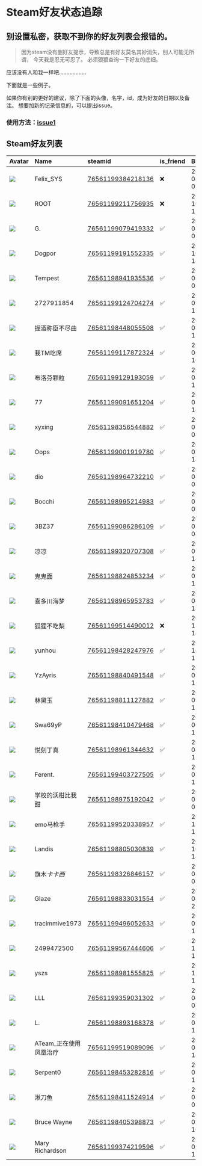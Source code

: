 # Steam好友状态追踪
## 别设置私密，获取不到你的好友列表会报错的。

> 因为steam没有删好友提示，导致总是有好友莫名其妙消失，别人可能无所谓，
> 今天我是忍无可忍了。 必须狠狠查询一下好友的底细。

应该没有人和我一样吧………………

下面就是一些例子。

如果你有别的更好的建议，除了下面的头像，名字，id，成为好友的日期以及备注。 想要加新的记录信息的，可以提出issue。

### 使用方法：[issue1](https://github.com/systemannounce/SteamFriends/issues/1)

## Steam好友列表

| Avatar                                                                            | Name            | steamid                                                                     | is_friend   | BFD                 | Remark   |
|:----------------------------------------------------------------------------------|:----------------|:----------------------------------------------------------------------------|:------------|:--------------------|:---------|
| ![](https://avatars.steamstatic.com/d41abd4be0b3769e1919802da758591a11639b13.jpg) | Felix_SYS       | [76561199384218136](https://steamcommunity.com/profiles/76561199384218136/) | ❌           | 2022-08-14 01:06:38 |          |
| ![](https://avatars.steamstatic.com/ef15d4fa577672454e11c4dc5fbfa9fc71722ede.jpg) | ROOT            | [76561199211756935](https://steamcommunity.com/profiles/76561199211756935/) | ❌           | 2021-10-02 11:23:03 |          |
| ![](https://avatars.steamstatic.com/cdff433c9ea96c9933449fa59011b1dc31a4f0a2.jpg) | G.              | [76561199079419332](https://steamcommunity.com/profiles/76561199079419332/) | ✅           | 2021-08-01 02:42:35 |          |
| ![](https://avatars.steamstatic.com/be928c28691947502310e9eb44cad559af55331f.jpg) | Dogpor          | [76561199191552335](https://steamcommunity.com/profiles/76561199191552335/) | ✅           | 2021-10-04 14:12:59 |          |
| ![](https://avatars.steamstatic.com/b01ca402b08605d1216e7c4ac5a9c9e64a648c2e.jpg) | Tempest         | [76561198941935536](https://steamcommunity.com/profiles/76561198941935536/) | ✅           | 2019-08-03 02:17:25 |          |
| ![](https://avatars.steamstatic.com/fef49e7fa7e1997310d705b2a6158ff8dc1cdfeb.jpg) | 2727911854      | [76561199124704274](https://steamcommunity.com/profiles/76561199124704274/) | ✅           | 2021-09-24 12:43:39 |          |
| ![](https://avatars.steamstatic.com/35eb986ddec52be02c02300665ccebfaa534171a.jpg) | 握酒称臣不尽曲         | [76561198448055508](https://steamcommunity.com/profiles/76561198448055508/) | ✅           | 2021-08-17 13:31:17 |          |
| ![](https://avatars.steamstatic.com/1dc654c6650df02b56c32369eb4a34cf9c919845.jpg) | 我TM吃席           | [76561199117872324](https://steamcommunity.com/profiles/76561199117872324/) | ✅           | 2023-06-20 10:07:09 |          |
| ![](https://avatars.steamstatic.com/1e0dfe15ef6fc031ac8ad3789eb21dcac8b3492b.jpg) | 布洛芬颗粒           | [76561199129193059](https://steamcommunity.com/profiles/76561199129193059/) | ✅           | 2023-04-30 15:37:07 |          |
| ![](https://avatars.steamstatic.com/ba42da42df8de910a5c948c68757c1b8465fbd9e.jpg) | 77              | [76561199091651204](https://steamcommunity.com/profiles/76561199091651204/) | ✅           | 2024-03-06 14:22:24 |          |
| ![](https://avatars.steamstatic.com/cf5b57734d36068d469a7a74bdc76e98803fefe9.jpg) | xyxing          | [76561198356544882](https://steamcommunity.com/profiles/76561198356544882/) | ✅           | 2020-03-25 08:06:06 |          |
| ![](https://avatars.steamstatic.com/7faf15c67700237b485d6e932fb4829ace85e4c8.jpg) | Oops            | [76561199001919780](https://steamcommunity.com/profiles/76561199001919780/) | ✅           | 2023-05-01 14:37:16 |          |
| ![](https://avatars.steamstatic.com/798944ce517aec3ee45c8f051be008544768d86e.jpg) | dio             | [76561198964732210](https://steamcommunity.com/profiles/76561198964732210/) | ✅           | 2019-08-31 08:21:06 |          |
| ![](https://avatars.steamstatic.com/c290a6208b482854651a6afd2b144672e2e47162.jpg) | Bocchi          | [76561198995214983](https://steamcommunity.com/profiles/76561198995214983/) | ✅           | 2021-02-09 09:02:11 |          |
| ![](https://avatars.steamstatic.com/fef49e7fa7e1997310d705b2a6158ff8dc1cdfeb.jpg) | 3BZ37           | [76561199086286109](https://steamcommunity.com/profiles/76561199086286109/) | ✅           | 2024-05-28 04:22:43 |          |
| ![](https://avatars.steamstatic.com/fcdafc913694861c99a383b2349c33b6619751e3.jpg) | 凉凉              | [76561199320707308](https://steamcommunity.com/profiles/76561199320707308/) | ✅           | 2023-09-10 14:34:16 |          |
| ![](https://avatars.steamstatic.com/148ff422f2245ab66abfeabf3f7506861d6b703b.jpg) | 鬼鬼面             | [76561198824853234](https://steamcommunity.com/profiles/76561198824853234/) | ✅           | 2021-03-12 12:04:29 |          |
| ![](https://avatars.steamstatic.com/2e6dfb24d4471fc7dcf43886b7fe6d29dbf1dd14.jpg) | 喜多川海梦           | [76561198965953783](https://steamcommunity.com/profiles/76561198965953783/) | ✅           | 2020-04-08 14:36:09 |          |
| ![](https://avatars.steamstatic.com/d042201b7b13cc0c1f751766f99f7f939419722c.jpg) | 狐狸不吃梨           | [76561199514490012](https://steamcommunity.com/profiles/76561199514490012/) | ❌           | 2023-12-09 14:04:44 |          |
| ![](https://avatars.steamstatic.com/fef49e7fa7e1997310d705b2a6158ff8dc1cdfeb.jpg) | yunhou          | [76561198428247976](https://steamcommunity.com/profiles/76561198428247976/) | ✅           | 2022-10-28 12:15:59 |          |
| ![](https://avatars.steamstatic.com/34606cef3e957f04b5905c8c883c182c2913d45e.jpg) | YzAyris         | [76561198840491548](https://steamcommunity.com/profiles/76561198840491548/) | ✅           | 2019-09-12 12:21:22 |          |
| ![](https://avatars.steamstatic.com/fedc9a55b2082eedaa4c99895ac9715f7f74c772.jpg) | 林黛玉             | [76561198811127882](https://steamcommunity.com/profiles/76561198811127882/) | ✅           | 2021-09-30 13:43:54 |          |
| ![](https://avatars.steamstatic.com/393af569d8813d0cd6821e093df8d20be5a10bbc.jpg) | Swa69yP         | [76561198410479468](https://steamcommunity.com/profiles/76561198410479468/) | ✅           | 2022-06-07 12:11:07 |          |
| ![](https://avatars.steamstatic.com/47d584dbde5efd965bb1d524313cd7899daef041.jpg) | 悦刻丁真            | [76561198961344632](https://steamcommunity.com/profiles/76561198961344632/) | ✅           | 2020-08-11 11:27:53 |          |
| ![](https://avatars.steamstatic.com/bc7da55c4e7b25ea654c4aee0b297a3db7d63371.jpg) | Ferent.         | [76561199403727505](https://steamcommunity.com/profiles/76561199403727505/) | ✅           | 2024-01-16 11:51:16 |          |
| ![](https://avatars.steamstatic.com/479316df2f05876df93e817a69ae013222b41fd5.jpg) | 学校的沃柑比我甜        | [76561198975192042](https://steamcommunity.com/profiles/76561198975192042/) | ✅           | 2021-07-01 03:42:12 |          |
| ![](https://avatars.steamstatic.com/0e96fd1da4c91017a7c1de980d6361b139e6831d.jpg) | emo马枪手          | [76561199520338957](https://steamcommunity.com/profiles/76561199520338957/) | ✅           | 2023-12-09 13:27:42 |          |
| ![](https://avatars.steamstatic.com/3bee5915b0130ad3fc30fef98bc07cae0930fd51.jpg) | Landis          | [76561198805030839](https://steamcommunity.com/profiles/76561198805030839/) | ✅           | 2019-10-10 14:54:05 |          |
| ![](https://avatars.steamstatic.com/c39ec6df9d7ae7ce58842f63816ba9bb1049ef1e.jpg) | 旗木$卡卡西$         | [76561198326846157](https://steamcommunity.com/profiles/76561198326846157/) | ✅           | 2020-08-01 08:11:01 |          |
| ![](https://avatars.steamstatic.com/5e7b370539c38498f91f9fd69f246ef9683c0ee5.jpg) | Glaze           | [76561198833031554](https://steamcommunity.com/profiles/76561198833031554/) | ✅           | 2021-04-23 23:12:44 |          |
| ![](https://avatars.steamstatic.com/fef49e7fa7e1997310d705b2a6158ff8dc1cdfeb.jpg) | tracimmive1973  | [76561199496052633](https://steamcommunity.com/profiles/76561199496052633/) | ✅           | 2024-09-02 11:40:57 |          |
| ![](https://avatars.steamstatic.com/649c6da4ef43e9cb98b8d3e6946954feb0dd7bf3.jpg) | 2499472500      | [76561199567444606](https://steamcommunity.com/profiles/76561199567444606/) | ✅           | 2023-11-02 11:43:05 |          |
| ![](https://avatars.steamstatic.com/7f65840367c00bdf46df77403b7f4c8f36514947.jpg) | yszs            | [76561198981555825](https://steamcommunity.com/profiles/76561198981555825/) | ✅           | 2019-11-08 12:31:48 |          |
| ![](https://avatars.steamstatic.com/fef49e7fa7e1997310d705b2a6158ff8dc1cdfeb.jpg) | LLL             | [76561199359031302](https://steamcommunity.com/profiles/76561199359031302/) | ✅           | 2023-04-05 08:53:58 |          |
| ![](https://avatars.steamstatic.com/44c3cb5365bfb1b3b1d646cbee6e1caee1121ba7.jpg) | L.              | [76561198893168378](https://steamcommunity.com/profiles/76561198893168378/) | ✅           | 2021-08-08 12:36:15 |          |
| ![](https://avatars.steamstatic.com/a915578b87ab5f0a61ffe1faabeedb31df8839fc.jpg) | ATeam_正在使用凤凰治疗  | [76561199519089096](https://steamcommunity.com/profiles/76561199519089096/) | ✅           | 2024-08-31 14:07:17 |          |
| ![](https://avatars.steamstatic.com/b1ea89537123f98e30bb62d18175f836a4ecf054.jpg) | Serpent0        | [76561198453282816](https://steamcommunity.com/profiles/76561198453282816/) | ✅           | 2021-03-12 12:38:00 |          |
| ![](https://avatars.steamstatic.com/a7076bf1aea6852215b08b873315ec513bfd53ba.jpg) | 湫刀鱼             | [76561198411524914](https://steamcommunity.com/profiles/76561198411524914/) | ✅           | 2020-03-31 03:25:40 |          |
| ![](https://avatars.steamstatic.com/e1ba2cb4b2abc05dcd0438c0eabbcc5876e4ef89.jpg) | Bruce Wayne     | [76561198405398873](https://steamcommunity.com/profiles/76561198405398873/) | ✅           | 2025-01-01 10:49:38 |          |
| ![](https://avatars.steamstatic.com/271a5ecef1cae225e7fb76bb988d6a6ff09ac230.jpg) | Mary Richardson | [76561199374219596](https://steamcommunity.com/profiles/76561199374219596/) | ✅           | 2025-01-02 17:12:31 |          |